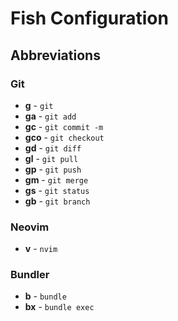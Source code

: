 # Fish Configuration

## Abbreviations

### Git

-   __g__ - `git`
-   __ga__ - `git add`
-   __gc__ - `git commit -m`
-   __gco__ - `git checkout`
-   __gd__ - `git diff`
-   __gl__ - `git pull`
-   __gp__ - `git push`
-   __gm__ - `git merge`
-   __gs__ - `git status`
-   __gb__ - `git branch`


### Neovim

-   __v__ - `nvim`


### Bundler

-   __b__ - `bundle`
-   __bx__ - `bundle exec`

